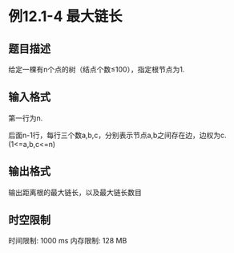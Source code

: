 # 例12.1-4 最大链长

## 题目描述

给定一棵有n个点的树（结点个数≤100），指定根节点为1.

## 输入格式

第一行为n.

后面n-1行，每行三个数a,b,c，分别表示节点a,b之间存在边，边权为c.(1<=a,b,c<=n)


## 输出格式

输出距离根的最大链长，以及最大链长数目

## 时空限制

时间限制: 1000 ms
内存限制: 128 MB
